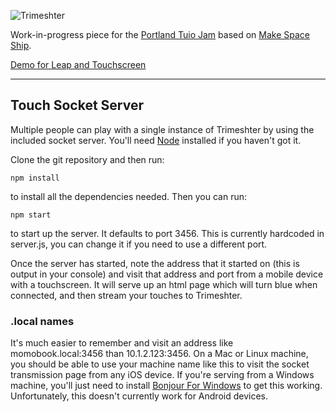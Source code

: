 ![Trimeshter](http://i.imgur.com/25LCYHP.png)

Work-in-progress piece for the [Portland Tuio Jam](http://ctrl-art.github.io/tuio-jam/) based on [Make Space Ship](http://makespaceship.com).

[Demo for Leap and Touchscreen](http://momo-the-monster.github.io/trimeshter/)

---

## Touch Socket Server

Multiple people can play with a single instance of Trimeshter by using the included socket server. You'll need [Node](http://nodejs.org/) installed if you haven't got it.

Clone the git repository and then run:

``` npm install ```

to install all the dependencies needed. Then you can run:

``` npm start ```

to start up the server. It defaults to port 3456. This is currently hardcoded in server.js, you can change it if you need to use a different port.

Once the server has started, note the address that it started on (this is output in your console) and visit that address and port from a mobile device with a touchscreen. It will serve up an html page which will turn blue when connected, and then stream your touches to Trimeshter.

### .local names
It's much easier to remember and visit an address like momobook.local:3456 than 10.1.2.123:3456. On a Mac or Linux machine, you should be able to use your machine name like this to visit the socket transmission page from any iOS device. If you're serving from a Windows machine, you'll just need to install [Bonjour For Windows](http://support.apple.com/kb/DL999) to get this working. Unfortunately, this doesn't currently work for Android devices.
